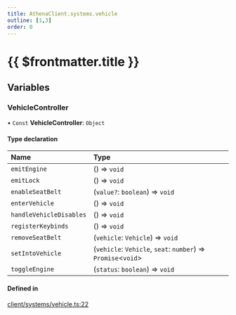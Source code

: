 ```yaml
---
title: AthenaClient.systems.vehicle
outline: [1,3]
order: 0
---
```


# {{ $frontmatter.title }}


## Variables

### VehicleController

• `Const` **VehicleController**: `Object`

#### Type declaration

| Name | Type |
| :------ | :------ |
| `emitEngine` | () => `void` |
| `emitLock` | () => `void` |
| `enableSeatBelt` | (`value?`: `boolean`) => `void` |
| `enterVehicle` | () => `void` |
| `handleVehicleDisables` | () => `void` |
| `registerKeybinds` | () => `void` |
| `removeSeatBelt` | (`vehicle`: `Vehicle`) => `void` |
| `setIntoVehicle` | (`vehicle`: `Vehicle`, `seat`: `number`) => `Promise`<`void`\> |
| `toggleEngine` | (`status`: `boolean`) => `void` |

#### Defined in

[client/systems/vehicle.ts:22](https://github.com/Stuyk/altv-athena/blob/6beb5a6/src/core/client/systems/vehicle.ts#L22)

